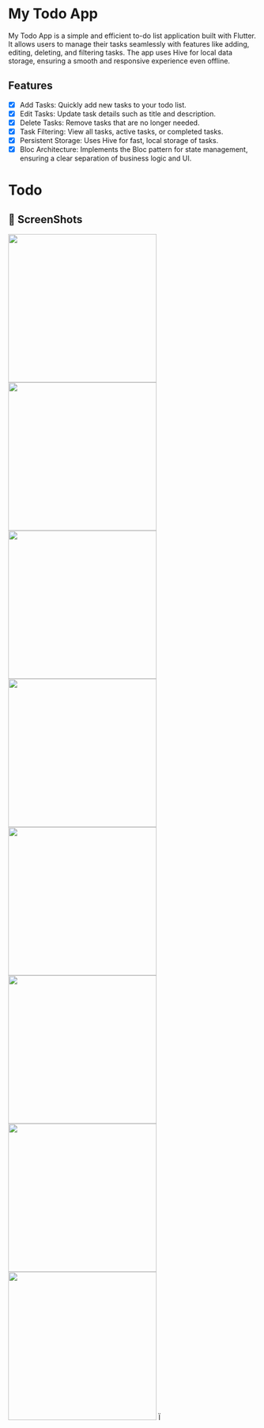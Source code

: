 # My Todo App

My Todo App is a simple and efficient to-do list application built with Flutter. It allows users to manage their tasks seamlessly with features like adding, editing, deleting, and filtering tasks. The app uses Hive for local data storage, ensuring a smooth and responsive experience even offline.


## Features

- [x] Add Tasks: Quickly add new tasks to your todo list.
- [x] Edit Tasks: Update task details such as title and description.
- [x] Delete Tasks: Remove tasks that are no longer needed.
- [x] Task Filtering: View all tasks, active tasks, or completed tasks.
- [x] Persistent Storage: Uses Hive for fast, local storage of tasks.
- [x] Bloc Architecture: Implements the Bloc pattern for state management, ensuring a clear separation of business logic and UI.

# Todo

## 📸 ScreenShots
<img src="https://github.com/user-attachments/assets/b52f65c3-55a6-475b-8210-4924e2567578" width="300">
<img src="https://github.com/user-attachments/assets/cb67893a-b00d-4440-bf01-1ef6f99a6df2" width="300">
<img src="https://github.com/user-attachments/assets/e06c61b1-787a-40b1-83e1-d7e5315cb36d" width="300">
<img src="https://github.com/user-attachments/assets/1c308d81-1d8c-4532-9697-2d237441c0b0" width="300">
<img src="https://github.com/user-attachments/assets/c15d8ee9-449e-4400-a01d-e4dfbdb8e9b0" width="300">
<img src="https://github.com/user-attachments/assets/bf150c41-61f8-4755-a6af-9d18b9e62c8b" width="300">
<img src="https://github.com/user-attachments/assets/a4802146-f312-45d5-a68d-44eaf2b35f56" width="300">
<img src="https://github.com/user-attachments/assets/5794398e-312e-4280-a052-1c0f10153ada" width="300">
Ï

